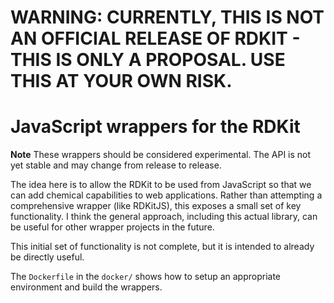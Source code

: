 # WARNING: CURRENTLY, THIS IS NOT AN OFFICIAL RELEASE OF RDKIT - THIS IS ONLY A PROPOSAL. USE THIS AT YOUR OWN RISK.

# JavaScript wrappers for the RDKit

**Note** These wrappers should be considered experimental. The API is not yet stable and may change from release to release.

The idea here is to allow the RDKit to be used from JavaScript so that we can add chemical capabilities to web applications.
Rather than attempting a comprehensive wrapper (like RDKitJS), this exposes a small set of key functionality. I think the general approach, including this actual library, can be useful for other wrapper projects in the future.

This initial set of functionality is not complete, but it is intended to already be directly useful.

The `Dockerfile` in the `docker/` shows how to setup an appropriate environment and build the wrappers.

